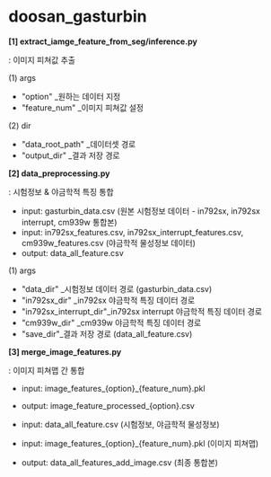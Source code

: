 # doosan_gasturbin

<b> [1] extract_iamge_feature_from_seg/inference.py </b>

: 이미지 피쳐값 추출

(1) args
  - "option" _원하는 데이터 지정
  - "feature_num" _이미지 피쳐값 설정
    
(2) dir
  - "data_root_path" _데이터셋 경로
  - "output_dir" _결과 저장 경로

<b> [2] data_preprocessing.py </b>

: 시험정보 & 야금학적 특징 통합

- input: gasturbin_data.csv (원본 시험정보 데이터 - in792sx, in792sx interrupt, cm939w 통합본)
- input: in792sx_features.csv, in792sx_interrupt_features.csv, cm939w_features.csv (야금학적 물성정보 데이터)
- output: data_all_feature.csv

(1) args
  - "data_dir" _시험정보 데이터 경로 (gasturbin_data.csv)
  - "in792sx_dir" _in792sx 야금학적 특징 데이터 경로
  - "in792sx_interrupt_dir"_in792sx interrupt 야금학적 특징 데이터 경로
  - "cm939w_dir" _cm939w 야금학적 특징 데이터 경로 
  - "save_dir"_결과 저장 경로 (data_all_feature.csv)
    
<b> [3] merge_image_features.py </b>

: 이미지 피쳐맵 간 통합

- input: image_features_{option}_{feature_num}.pkl
- output: image_feature_processed_{option}.csv


- input: data_all_feature.csv (시험정보, 야금학적 물성정보)
- input: image_features_{option}_{feature_num}.pkl (이미지 피쳐맵)
- output: data_all_features_add_image.csv (최종 통합본)




